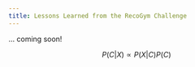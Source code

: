 ```yaml
---
title: Lessons Learned from the RecoGym Challenge
---
```

<script type="text/javascript" async
  src="https://cdn.mathjax.org/mathjax/latest/MathJax.js?config=TeX-MML-AM_CHTML">
</script>


... coming soon!

$$ P(C|X) \propto P(X | C) P(C)$$ 
